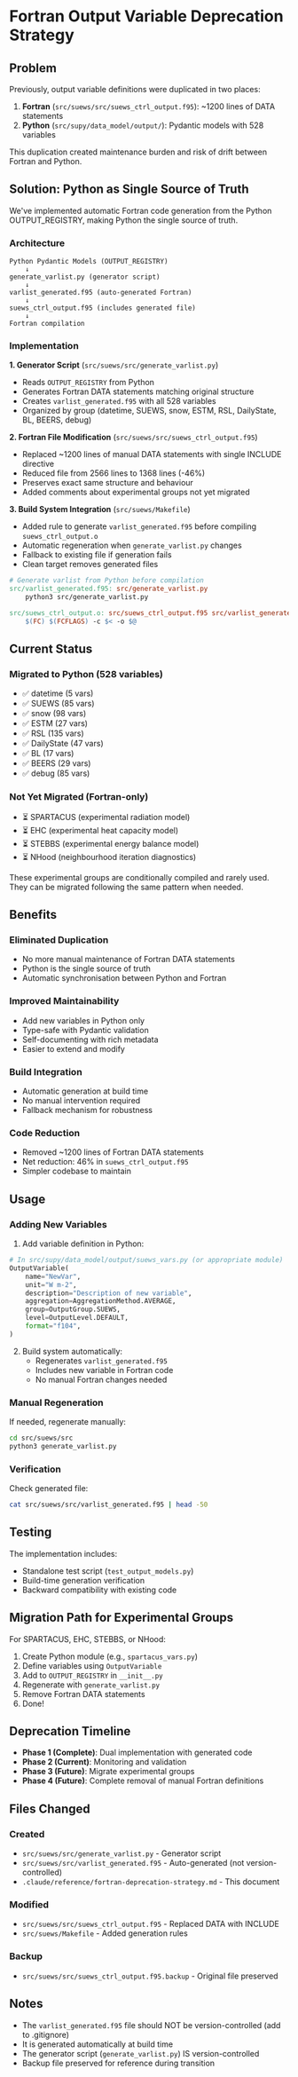 # Fortran Output Variable Deprecation Strategy

## Problem

Previously, output variable definitions were duplicated in two places:
1. **Fortran** (`src/suews/src/suews_ctrl_output.f95`): ~1200 lines of DATA statements
2. **Python** (`src/supy/data_model/output/`): Pydantic models with 528 variables

This duplication created maintenance burden and risk of drift between Fortran and Python.

## Solution: Python as Single Source of Truth

We've implemented automatic Fortran code generation from the Python OUTPUT_REGISTRY, making Python the single source of truth.

### Architecture

```
Python Pydantic Models (OUTPUT_REGISTRY)
    ↓
generate_varlist.py (generator script)
    ↓
varlist_generated.f95 (auto-generated Fortran)
    ↓
suews_ctrl_output.f95 (includes generated file)
    ↓
Fortran compilation
```

### Implementation

**1. Generator Script** (`src/suews/src/generate_varlist.py`)
- Reads `OUTPUT_REGISTRY` from Python
- Generates Fortran DATA statements matching original structure
- Creates `varlist_generated.f95` with all 528 variables
- Organized by group (datetime, SUEWS, snow, ESTM, RSL, DailyState, BL, BEERS, debug)

**2. Fortran File Modification** (`src/suews/src/suews_ctrl_output.f95`)
- Replaced ~1200 lines of manual DATA statements with single INCLUDE directive
- Reduced file from 2566 lines to 1368 lines (-46%)
- Preserves exact same structure and behaviour
- Added comments about experimental groups not yet migrated

**3. Build System Integration** (`src/suews/Makefile`)
- Added rule to generate `varlist_generated.f95` before compiling `suews_ctrl_output.o`
- Automatic regeneration when `generate_varlist.py` changes
- Fallback to existing file if generation fails
- Clean target removes generated files

```makefile
# Generate varlist from Python before compilation
src/varlist_generated.f95: src/generate_varlist.py
	python3 src/generate_varlist.py

src/suews_ctrl_output.o: src/suews_ctrl_output.f95 src/varlist_generated.f95
	$(FC) $(FCFLAGS) -c $< -o $@
```

## Current Status

### Migrated to Python (528 variables)
- ✅ datetime (5 vars)
- ✅ SUEWS (85 vars)
- ✅ snow (98 vars)
- ✅ ESTM (27 vars)
- ✅ RSL (135 vars)
- ✅ DailyState (47 vars)
- ✅ BL (17 vars)
- ✅ BEERS (29 vars)
- ✅ debug (85 vars)

### Not Yet Migrated (Fortran-only)
- ⏳ SPARTACUS (experimental radiation model)
- ⏳ EHC (experimental heat capacity model)
- ⏳ STEBBS (experimental energy balance model)
- ⏳ NHood (neighbourhood iteration diagnostics)

These experimental groups are conditionally compiled and rarely used. They can be migrated following the same pattern when needed.

## Benefits

### Eliminated Duplication
- No more manual maintenance of Fortran DATA statements
- Python is the single source of truth
- Automatic synchronisation between Python and Fortran

### Improved Maintainability
- Add new variables in Python only
- Type-safe with Pydantic validation
- Self-documenting with rich metadata
- Easier to extend and modify

### Build Integration
- Automatic generation at build time
- No manual intervention required
- Fallback mechanism for robustness

### Code Reduction
- Removed ~1200 lines of Fortran DATA statements
- Net reduction: 46% in `suews_ctrl_output.f95`
- Simpler codebase to maintain

## Usage

### Adding New Variables

1. Add variable definition in Python:
```python
# In src/supy/data_model/output/suews_vars.py (or appropriate module)
OutputVariable(
    name="NewVar",
    unit="W m-2",
    description="Description of new variable",
    aggregation=AggregationMethod.AVERAGE,
    group=OutputGroup.SUEWS,
    level=OutputLevel.DEFAULT,
    format="f104",
)
```

2. Build system automatically:
   - Regenerates `varlist_generated.f95`
   - Includes new variable in Fortran code
   - No manual Fortran changes needed

### Manual Regeneration

If needed, regenerate manually:
```bash
cd src/suews/src
python3 generate_varlist.py
```

### Verification

Check generated file:
```bash
cat src/suews/src/varlist_generated.f95 | head -50
```

## Testing

The implementation includes:
- Standalone test script (`test_output_models.py`)
- Build-time generation verification
- Backward compatibility with existing code

## Migration Path for Experimental Groups

For SPARTACUS, EHC, STEBBS, or NHood:

1. Create Python module (e.g., `spartacus_vars.py`)
2. Define variables using `OutputVariable`
3. Add to `OUTPUT_REGISTRY` in `__init__.py`
4. Regenerate with `generate_varlist.py`
5. Remove Fortran DATA statements
6. Done!

## Deprecation Timeline

- **Phase 1 (Complete)**: Dual implementation with generated code
- **Phase 2 (Current)**: Monitoring and validation
- **Phase 3 (Future)**: Migrate experimental groups
- **Phase 4 (Future)**: Complete removal of manual Fortran definitions

## Files Changed

### Created
- `src/suews/src/generate_varlist.py` - Generator script
- `src/suews/src/varlist_generated.f95` - Auto-generated (not version-controlled)
- `.claude/reference/fortran-deprecation-strategy.md` - This document

### Modified
- `src/suews/src/suews_ctrl_output.f95` - Replaced DATA with INCLUDE
- `src/suews/Makefile` - Added generation rules

### Backup
- `src/suews/src/suews_ctrl_output.f95.backup` - Original file preserved

## Notes

- The `varlist_generated.f95` file should NOT be version-controlled (add to .gitignore)
- It is generated automatically at build time
- The generator script (`generate_varlist.py`) IS version-controlled
- Backup file preserved for reference during transition
